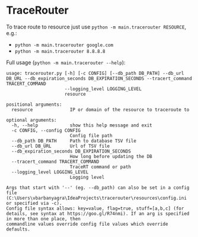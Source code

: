 # TraceRouter

To trace route to resource just use `python -m main.tracerouter RESOURCE`, e.g.:
- `python -m main.tracerouter google.com`
- `python -m main.tracerouter 8.8.8.8`

Full usage (`python -m main.tracerouter --help`):
```
usage: tracerouter.py [-h] [-c CONFIG] [--db_path DB_PATH] --db_url DB_URL --db_expiration_seconds DB_EXPIRATION_SECONDS --tracert_command TRACERT_COMMAND
                      --logging_level LOGGING_LEVEL
                      resource

positional arguments:
  resource              IP or domain of the resource to traceroute to

optional arguments:
  -h, --help            show this help message and exit
  -c CONFIG, --config CONFIG
                        Config file path
  --db_path DB_PATH     Path to database TSV file
  --db_url DB_URL       Url of TSV file
  --db_expiration_seconds DB_EXPIRATION_SECONDS
                        How long before updating the DB
  --tracert_command TRACERT_COMMAND
                        TraceRT command or path
  --logging_level LOGGING_LEVEL
                        Logging level

Args that start with '--' (eg. --db_path) can also be set in a config file (C:\Users\vbarbanyagra\IdeaProjects\tracerouter\resources\config.ini or specified via -c).
Config file syntax allows: key=value, flag=true, stuff=[a,b,c] (for details, see syntax at https://goo.gl/R74nmi). If an arg is specified in more than one place, then
commandline values override config file values which override defaults.
```